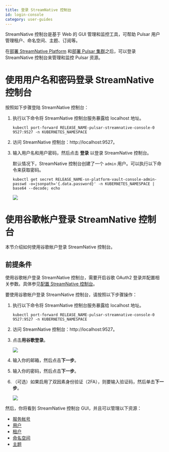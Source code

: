 ```yaml
---
title: 登录 StreamNative 控制台
id: login-console
category: user-guides
---
```


StreamNative 控制台是基于 Web 的 GUI 管理和监控工具，可帮助 Pulsar 用户管理租户、命名空间、主题、订阅等。

在[部署 StreamNative Platform](/operator-guides/deploy/sn-deploy.md) 和[部署 Pulsar 集群](/operator-guides/deploy/sn-deploy.md#部署-pulsar-集群)之后，可以登录 StreamNative 控制台来管理和监控 Pulsar 资源。

# 使用用户名和密码登录 StreamNative 控制台

按照如下步骤登陆 StreamNative 控制台：

1. 执行以下命令将 StreamNative 控制台服务暴露给 localhost 地址。

   ```
   kubectl port-forward RELEASE_NAME-pulsar-streamnative-console-0 9527:9527 -n KUBERNETES_NAMESPACE
   ```

2. 访问 StreamNative 控制台：http://localhost:9527。

3. 输入用户名和用户密码，然后点击 **登录** 以登录 StreamNative 控制台。

   默认情况下，StreamNative 控制台创建了一个 `admin` 用户。可以执行以下命令来获取密码。

   ```
   kubectl get secret RELEASE_NAME-sn-platform-vault-console-admin-passwd -o=jsonpath='{.data.password}' -n KUBERNETES_NAMESPACE | base64 --decode; echo
   ```

   ![](../../image/log-in-console.png)

# 使用谷歌帐户登录 StreamNative 控制台

本节介绍如何使用谷歌帐户登录 StreamNative 控制台。

## 前提条件

使用谷歌帐户登录 StreamNative 控制台，需要开启谷歌 OAuth2 登录并配置相关参数。具体参见[配置 StreamNative 控制台](/operator-guides/configure/streamnative-console.md)。

要使用谷歌帐户登录 StreamNative 控制台，请按照以下步骤操作：

1. 执行以下命令将 StreamNative 控制台服务暴露给 localhost 地址。

   ```
   kubectl port-forward RELEASE_NAME-pulsar-streamnative-console-0 9527:9527 -n KUBERNETES_NAMESPACE
   ```

2. 访问 StreamNative 控制台：http://localhost:9527。

3. 点击**用谷歌登录**。

   ![](../../image/google-login.png)

4. 输入你的邮箱，然后点击**下一步**。

5. 输入你的密码，然后点击**下一步**。

6. （可选）如果启用了双因素身份验证（2FA），则要输入验证码，然后单击**下一步**。

   ![](../../image/verification-code.png)

然后，你将看到 StreamNative 控制台 GUI，并且可以管理以下资源：

- [服务帐号](/user-guides/admin/work-with-service-accounts.md)
- [用户](/user-guides/admin/work-with-users.md)
- [租户](/user-guides/admin/work-with-tenants.md)
- [命名空间](/user-guides/admin/work-with-namespaces.md)
- [主题](/user-guides/admin/work-with-topics.md)
